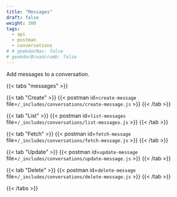 ```yaml
---
title: "Messages"
draft: false
weight: 300
tags:
  - api
  - postman
  - conversations
# # geekdocNav: false
# geekdocBreadcrumb: false
---
```


Add messages to a conversation.

{{< tabs "messages" >}}

{{< tab "Create" >}}
{{< postman id=`create-message` file=`/_includes/conversations/create-message.js` >}}
{{< /tab >}}

{{< tab "List" >}}
{{< postman id=`list-messages` file=`/_includes/conversations/list-messages.js` >}}
{{< /tab >}}

{{< tab "Fetch" >}}
{{< postman id=`fetch-message` file=`/_includes/conversations/fetch-message.js` >}}
{{< /tab >}}

{{< tab "Update" >}}
{{< postman id=`update-message` file=`/_includes/conversations/update-message.js` >}}
{{< /tab >}}

{{< tab "Delete" >}}
{{< postman id=`delete-message` file=`/_includes/conversations/delete-message.js` >}}
{{< /tab >}}

{{< /tabs >}}
